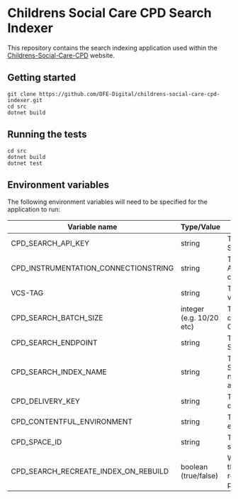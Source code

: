 # Childrens Social Care CPD Search Indexer
This repository contains the search indexing application used within the [Childrens-Social-Care-CPD](https://github.com/DFE-Digital/childrens-social-care-cpd) website.

## Getting started
```
git clone https://github.com/DFE-Digital/childrens-social-care-cpd-indexer.git
cd src
dotnet build
```

## Running the tests
```
cd src
dotnet build
dotnet test
```

## Environment variables
The following environment variables will need to be specified for the application to run:

| Variable name  | Type/Value | Description |
| ------------- | ------------- | ------------- |
| CPD_SEARCH_API_KEY | string | The Azure AI Search API key |
| CPD_INSTRUMENTATION_CONNECTIONSTRING | string | The Azure ApplicationInsights connection string |
| VCS-TAG | string | The application version |
| CPD_SEARCH_BATCH_SIZE | integer (e.g. 10/20 etc) | The batch size for queries into Contentful |
| CPD_SEARCH_ENDPOINT | string | The Azure AI Search endpoint |
| CPD_SEARCH_INDEX_NAME | string | The Azure AI Search index name to access/create |
| CPD_DELIVERY_KEY | string | The Contentful delivery API key |
| CPD_CONTENTFUL_ENVIRONMENT | string | The Contentful enviroment id |
| CPD_SPACE_ID | string | The Contentful space id |
| CPD_SEARCH_RECREATE_INDEX_ON_REBUILD | boolean (true/false) | Whether to delete the index and recreate before populating |

